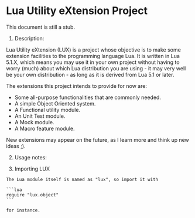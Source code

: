 
Lua Utility eXtension Project
=============================

This document is still a stub.

1. Description:

  Lua Utility eXtension (LUX) is a project whose objective is to make some extension
  facilities to the programming language Lua. It is written in Lua 5.1.X,
  which means you may use it in your own project without having to worry
  (much) about which Lua distribution you are using - it may very well be your
  own distribution - as long as it is derived from Lua 5.1 or later.

  The extensions this project intends to provide for now are:
  - Some all-purpose functionalities that are commonly needed.
  - A simple Object Oriented system.
  - A Functional utility module.
  - An Unit Test module.
  - A Mock module.
  - A Macro feature module.

  New extensions may appear on the future, as I learn more and think up new
  ideas ;).

2. Usage notes:

  1. Importing LUX

    The Lua module itself is named as "lux", so import it with

    ```lua
    require "lux.object"
    ```

    for instance.

